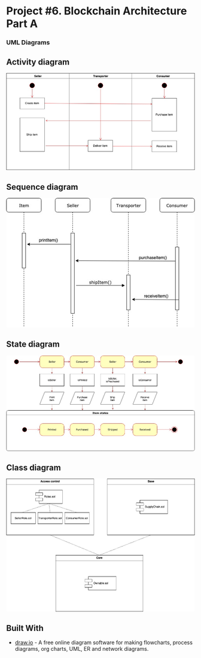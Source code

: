 # Project #6. Blockchain Architecture Part A

### UML Diagrams

## Activity diagram

![activity diagram](./activity_diagram.jpg?raw=true "Activity diagram")

## Sequence diagram

![sequence diagram](./sequence_diagram.jpg?raw=true "Sequence diagram")

## State diagram

![state diagram](./state_diagram.jpg?raw=true "State diagram")

## Class diagram

![class diagram](./class_diagram.jpg?raw=true "Class diagram")

## Built With

* [draw.io](https://www.draw.io) - A free online diagram software for making flowcharts, process diagrams, org charts, UML, ER and network diagrams.